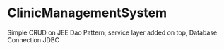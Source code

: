 # ClinicManagementSystem
Simple CRUD on JEE
Dao Pattern, service layer added on top,
Database Connection JDBC
